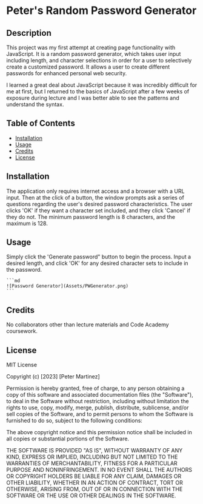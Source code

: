 # Peter's Random Password Generator

## Description

This project was my first attempt at creating page functionality with JavaScript. It is a random password generator, which takes user input including length, and character selections in order for a user to selectively create a customized password. It allows a user to create different passwords for enhanced personal web security.

I learned a great deal about JavaScript because it was incredibly difficult for me at first, but I returned to the basics of JavaScript after a few weeks of exposure during lecture and I was better able to see the patterns and understand the syntax.

## Table of Contents


- [Installation](#installation)
- [Usage](#usage)
- [Credits](#credits)
- [License](#license)

## Installation

The application only requires internet access and a browser with a URL input. Then at the click of a button, the window prompts ask a series of questions regarding the user's desired password characteristics. The user clicks 'OK' if they want a character set included, and they click 'Cancel' if they do not. The minimum password length is 8 characters, and the maximum is 128.

## Usage

Simply click the 'Generate password" button to begin the process. Input a desired length, and click 'OK' for any desired character sets to include in the password.

    ```md
    ![Password Generator](Assets/PWGenerator.png)
    ```

## Credits

No collaborators other than lecture materials and Code Academy coursework. 

## License

MIT License

Copyright (c) [2023] [Peter Martinez]

Permission is hereby granted, free of charge, to any person obtaining a copy
of this software and associated documentation files (the "Software"), to deal
in the Software without restriction, including without limitation the rights
to use, copy, modify, merge, publish, distribute, sublicense, and/or sell
copies of the Software, and to permit persons to whom the Software is
furnished to do so, subject to the following conditions:

The above copyright notice and this permission notice shall be included in all
copies or substantial portions of the Software.

THE SOFTWARE IS PROVIDED "AS IS", WITHOUT WARRANTY OF ANY KIND, EXPRESS OR
IMPLIED, INCLUDING BUT NOT LIMITED TO THE WARRANTIES OF MERCHANTABILITY,
FITNESS FOR A PARTICULAR PURPOSE AND NONINFRINGEMENT. IN NO EVENT SHALL THE
AUTHORS OR COPYRIGHT HOLDERS BE LIABLE FOR ANY CLAIM, DAMAGES OR OTHER
LIABILITY, WHETHER IN AN ACTION OF CONTRACT, TORT OR OTHERWISE, ARISING FROM,
OUT OF OR IN CONNECTION WITH THE SOFTWARE OR THE USE OR OTHER DEALINGS IN THE
SOFTWARE.